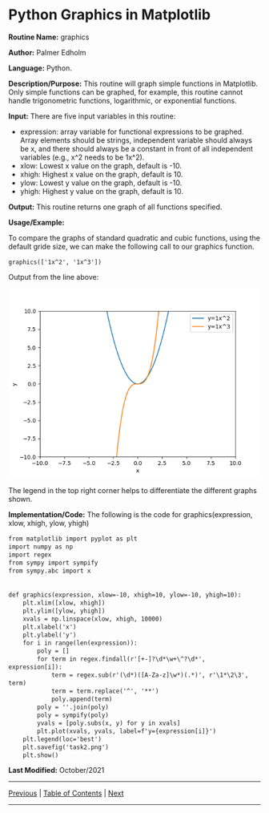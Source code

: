 # Python Graphics in Matplotlib

**Routine Name:** graphics

**Author:** Palmer Edholm

**Language:** Python.

**Description/Purpose:** This routine will graph simple functions in Matplotlib. Only simple functions can be graphed, for example, this routine cannot handle trigonometric functions, logarithmic, or exponential functions.

**Input:** There are five input variables in this routine:

* expression: array variable for functional expressions to be graphed. Array elements should be strings, independent variable should always be x, and there should always be a constant in front of all independent variables (e.g., x^2 needs to be 1x^2).
* xlow: Lowest x value on the graph, default is -10.
* xhigh: Highest x value on the graph, default is 10.
* ylow: Lowest y value on the graph, default is -10.
* yhigh: Highest y value on the graph, default is 10.

**Output:** This routine returns one graph of all functions specified.

**Usage/Example:**

To compare the graphs of standard quadratic and cubic functions, using the default gride size, we can make the following call to our graphics function.
```
graphics(['1x^2', '1x^3'])
```
Output from the line above:

![alt text](task2.png)

The legend in the top right corner helps to differentiate the different graphs shown.

**Implementation/Code:** The following is the code for graphics(expression, xlow, xhigh, ylow, yhigh)
```
from matplotlib import pyplot as plt
import numpy as np
import regex
from sympy import sympify
from sympy.abc import x


def graphics(expression, xlow=-10, xhigh=10, ylow=-10, yhigh=10):
    plt.xlim([xlow, xhigh])
    plt.ylim([ylow, yhigh])
    xvals = np.linspace(xlow, xhigh, 10000)
    plt.xlabel('x')
    plt.ylabel('y')
    for i in range(len(expression)):
        poly = []
        for term in regex.findall(r'[+-]?\d*\w+\^?\d*', expression[i]):
            term = regex.sub(r'(\d*)([A-Za-z]\w*)(.*)', r'\1*\2\3', term)
            term = term.replace('^', '**')
            poly.append(term)
        poly = ''.join(poly)
        poly = sympify(poly)
        yvals = [poly.subs(x, y) for y in xvals]
        plt.plot(xvals, yvals, label=f'y={expression[i]}')
    plt.legend(loc='best')
    plt.savefig('task2.png')
    plt.show()
```
**Last Modified:** October/2021

<hr>

[Previous](relerror.md)
| [Table of Contents](toc/manual_toc.md)
| [Next]()

<hr>
